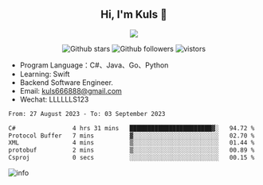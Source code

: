 <h2 align="center"> Hi, I'm Kuls 👋 </h2>
<p align="center">
    <p align="center">
        <img src=" https://avatars.githubusercontent.com/u/42165104?s=460&u=5c7fbf0bce7d4b38a15a44676e6f64b529e47598&v=4"/>
    </p>
    <p align="center">
      <img src="https://img.shields.io/github/stars/hellokuls?style=social" alt="Github stars" />
      <img src="https://img.shields.io/github/followers/hellokuls?style=social" alt="Github followers" />
      <img src="https://visitor-badge.glitch.me/badge?page_id=hellokuls.readme" alt="vistors" />
    </p>
</p>

- Program Language：C#、Java、Go、Python
- Learning: Swift
- Backend Software Engineer.
- Email: kuls666888@gmail.com
- Wechat: LLLLLLS123

<!--START_SECTION:waka-->

```txt
From: 27 August 2023 - To: 03 September 2023

C#                4 hrs 31 mins   ███████████████████████▓░   94.72 %
Protocol Buffer   7 mins          ▓░░░░░░░░░░░░░░░░░░░░░░░░   02.70 %
XML               4 mins          ▒░░░░░░░░░░░░░░░░░░░░░░░░   01.44 %
protobuf          2 mins          ▒░░░░░░░░░░░░░░░░░░░░░░░░   00.89 %
Csproj            0 secs          ░░░░░░░░░░░░░░░░░░░░░░░░░   00.15 %
```

<!--END_SECTION:waka-->

![info](https://github-readme-stats.vercel.app/api?username=hellokuls&show_icons=true&count_private=true&hide=prs&theme=default_repocard)



